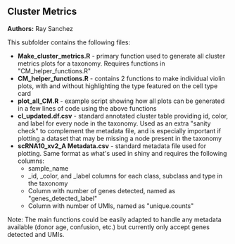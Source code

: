 ## **Cluster Metrics**
**Authors:** Ray Sanchez


This subfolder contains the following files:

* **Make_cluster_metrics.R** - primary function used to generate all cluster metrics plots for a taxonomy. Requires functions in "CM_helper_functions.R"
* **CM_helper_functions.R** - contains 2 functions to make individual violin plots, with and without highlighting the type featured on the cell type card
* **plot_all_CM.R** - example script showing how all plots can be generated in a few lines of code using the above functions
* **cl_updated.df.csv** - standard annotated cluster table providing id, color, and label for every node in the taxonomy. Used as an extra "sanity check" to complement the metadata file, and is especially important if plotting a dataset that may be missing a node present in the taxonomy 
* **scRNA10_xv2_A Metadata.csv** - standard metadata file used for plotting. Same format as what's used in shiny and requires the following columns:
    * sample_name
    * _id, _color, and _label columns for each class, subclass and type in the taxonomy
    * Column with number of genes detected, named as "genes_detected_label"
    * Column with number of UMIs, named as "unique.counts"

Note: The main functions could be easily adapted to handle any metadata available (donor age, confusion, etc.) but currently only accept genes detected and UMIs. 
